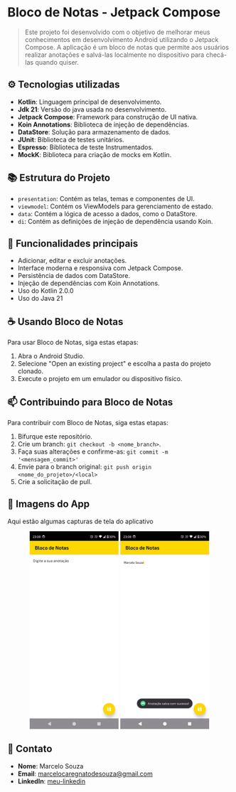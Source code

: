# Bloco de Notas - Jetpack Compose

> Este projeto foi desenvolvido com o objetivo de melhorar meus conhecimentos em desenvolvimento
> Android utilizando o Jetpack Compose. A aplicação é um bloco de notas que permite aos usuários
> realizar anotações e salvá-las localmente no dispositivo para checá-las quando quiser.

## ⚙️ Tecnologias utilizadas

- **Kotlin**: Linguagem principal de desenvolvimento.
- **Jdk 21**: Versão do java usada no desenvolvimento.
- **Jetpack Compose**: Framework para construção de UI nativa.
- **Koin Annotations**: Biblioteca de injeção de dependências.
- **DataStore**: Solução para armazenamento de dados.
- **JUnit**: Biblioteca de testes unitários.
- **Espresso**: Biblioteca de teste Instrumentados.
- **MockK**: Biblioteca para criação de mocks em Kotlin.

## 📚 Estrutura do Projeto

- `presentation`: Contém as telas, temas e componentes de UI.
- `viewmodel`: Contém os ViewModels para gerenciamento de estado.
- `data`: Contém a lógica de acesso a dados, como o DataStore.
- `di`: Contém as definições de injeção de dependência usando Koin.

## 📝 Funcionalidades principais

- Adicionar, editar e excluir anotações.
- Interface moderna e responsiva com Jetpack Compose.
- Persistência de dados com DataStore.
- Injeção de dependências com Koin Annotations.
- Uso do Kotlin 2.0.0
- Uso do Java 21

## ☕ Usando Bloco de Notas

Para usar Bloco de Notas, siga estas etapas:

1. Abra o Android Studio.
2. Selecione "Open an existing project" e escolha a pasta do projeto clonado.
3. Execute o projeto em um emulador ou dispositivo físico.

## 📫 Contribuindo para Bloco de Notas

Para contribuir com Bloco de Notas, siga estas etapas:

1. Bifurque este repositório.
2. Crie um branch: `git checkout -b <nome_branch>`.
3. Faça suas alterações e confirme-as: `git commit -m '<mensagem_commit>'`
4. Envie para o branch original: `git push origin <nome_do_projeto>/<local>`
5. Crie a solicitação de pull.

## 📸 Imagens do App

Aqui estão algumas capturas de tela do aplicativo

<p align="center">
    <img src="imgs/first.jpeg"  width="200"/>
    <img src="imgs/second.jpeg" width="200"/>
</p>

## 📧 Contato

- **Nome**: Marcelo Souza
- **Email**: marcelocaregnatodesouza@gmail.com
- **LinkedIn**: [meu-linkedin](https://www.linkedin.com/in/marcelosouza-1999/)
